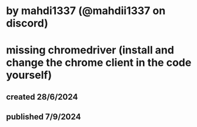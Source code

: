 # by mahdi1337 (@mahdii1337 on discord)  
# missing chromedriver (install and change the chrome client in the code yourself)

## created 28/6/2024
## published 7/9/2024
